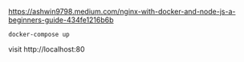 https://ashwin9798.medium.com/nginx-with-docker-and-node-js-a-beginners-guide-434fe1216b6b


```
docker-compose up
```

visit http://localhost:80

